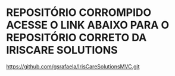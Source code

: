 
# REPOSITÓRIO CORROMPIDO ACESSE O LINK ABAIXO PARA O REPOSITÓRIO CORRETO DA IRISCARE SOLUTIONS

https://github.com/gsrafaela/IrisCareSolutionsMVC.git
